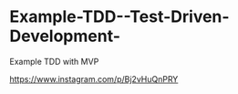 # Example-TDD--Test-Driven-Development-
Example TDD with MVP

https://www.instagram.com/p/Bj2vHuQnPRY
